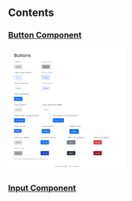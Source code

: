 ## Contents
   
   ### <a href="./button_component">Button Component</a>
   <kbd>
   <img src="./images/screenshot_button.png" alt="screenshot" height="250">
   </kbd>
   
   ### <a href="./input_component">Input Component</a>